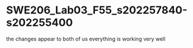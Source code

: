 # SWE206_Lab03_F55_s202257840-s202255400
the changes appear to both of us 
everything is working very well 
